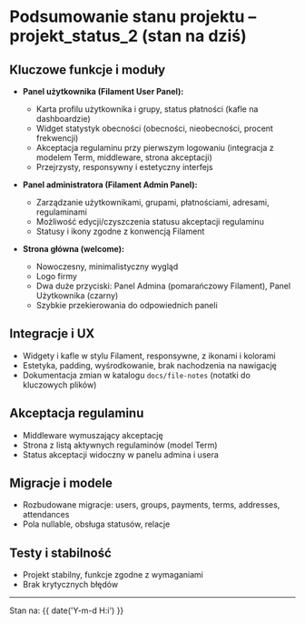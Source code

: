 # Podsumowanie stanu projektu – projekt_status_2 (stan na dziś)

## Kluczowe funkcje i moduły
- **Panel użytkownika (Filament User Panel):**
  - Karta profilu użytkownika i grupy, status płatności (kafle na dashboardzie)
  - Widget statystyk obecności (obecności, nieobecności, procent frekwencji)
  - Akceptacja regulaminu przy pierwszym logowaniu (integracja z modelem Term, middleware, strona akceptacji)
  - Przejrzysty, responsywny i estetyczny interfejs

- **Panel administratora (Filament Admin Panel):**
  - Zarządzanie użytkownikami, grupami, płatnościami, adresami, regulaminami
  - Możliwość edycji/czyszczenia statusu akceptacji regulaminu
  - Statusy i ikony zgodne z konwencją Filament

- **Strona główna (welcome):**
  - Nowoczesny, minimalistyczny wygląd
  - Logo firmy
  - Dwa duże przyciski: Panel Admina (pomarańczowy Filament), Panel Użytkownika (czarny)
  - Szybkie przekierowania do odpowiednich paneli

## Integracje i UX
- Widgety i kafle w stylu Filament, responsywne, z ikonami i kolorami
- Estetyka, padding, wyśrodkowanie, brak nachodzenia na nawigację
- Dokumentacja zmian w katalogu `docs/file-notes` (notatki do kluczowych plików)

## Akceptacja regulaminu
- Middleware wymuszający akceptację
- Strona z listą aktywnych regulaminów (model Term)
- Status akceptacji widoczny w panelu admina i usera

## Migracje i modele
- Rozbudowane migracje: users, groups, payments, terms, addresses, attendances
- Pola nullable, obsługa statusów, relacje

## Testy i stabilność
- Projekt stabilny, funkcje zgodne z wymaganiami
- Brak krytycznych błędów

---
Stan na: {{ date('Y-m-d H:i') }} 